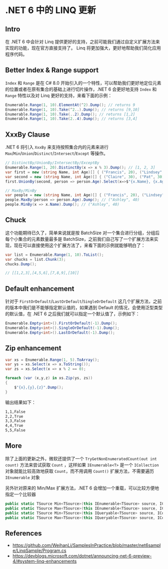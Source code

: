# .NET 6 中的 LINQ 更新

## Intro

在 .NET 6 中会针对 Linq 提供更好的支持，之前可能我们通过自定义扩展方法来实现的功能，现在官方直接支持了。
Linq 将更加强大，更好地帮助我们简化应用程序代码。

## Better Index & Range support

`Index` 和 `Range` 是在 C# 8.0 开始引入的一个特性，可以帮助我们更好地定位元素的位置或者在原有集合的基础上进行切片操作，.NET 6 会更好地支持 `Index` 和 `Range` 特性以及对 Linq 更好的支持，来看下面的示例：

``` c#
Enumerable.Range(1, 10).ElementAt(^2).Dump(); // returns 9
Enumerable.Range(1, 10).Take(^2..).Dump(); // returns [9,10]
Enumerable.Range(1, 10).Take(..2).Dump(); // returns [1,2]
Enumerable.Range(1, 10).Take(2..4).Dump(); // returns [3,4]
```

## XxxBy Clause

.NET 6 将引入 `XxxBy` 来支持按照集合内的元素来进行 `Max`/`Min`/`Union`/`Distinct`/`Intersect`/`Except` 等操作。

``` c#
// DistinctBy/UnionBy/IntersectBy/ExceptBy
Enumerable.Range(1, 20).DistinctBy(x => x % 3).Dump(); // [1, 2, 3]
var first = new (string Name, int Age)[] { ("Francis", 20), ("Lindsey", 30), ("Ashley", 40) };
var second = new (string Name, int Age)[] { ("Claire", 30), ("Pat", 30), ("Drew", 33) };
first.UnionBy(second, person => person.Age).Select(x=>$"{x.Name}, {x.Age}").Dump(); // { ("Francis", 20), ("Lindsey", 30), ("Ashley", 40), ("Drew", 33) }

// MaxBy/MinBy
var people = new (string Name, int Age)[] { ("Francis", 20), ("Lindsey", 30), ("Ashley", 40) };
people.MaxBy(person => person.Age).Dump(); // ("Ashley", 40)
people.MinBy(x => x.Name).Dump(); // ("Ashley", 40)
```

## Chuck

这个功能期待已久了，简单来说就是按 BatchSize 对一个集合进行分组，分组后每个小集合的元素数量最多是 BatchSize，之前我们自己写了一个扩展方法来实现，现在可以直接使用这个扩展方法了，来看下面的示例就能够明白了：

``` c#
var list = Enumerable.Range(1, 10).ToList();
var chucks = list.Chunk(3);
chucks.Dump();

// [[1,2,3],[4,5,6],[7,8,9],[10]]
```

## Default enhancement

针对于 `FirstOrDefault`/`LastOrDefault`/`SingleOrDefault` 这几个扩展方法，之前的版本中我们是不能够指定默认值的，如果遇到 Default 的情况，会使用泛型类型的默认值，在 .NET 6 之后我们就可以指定一个默认值了，示例如下：

``` c#
Enumerable.Empty<int>().FirstOrDefault(-1).Dump();
Enumerable.Empty<int>().SingleOrDefault(-1).Dump();
Enumerable.Empty<int>().LastOrDefault(-1).Dump();
```

## Zip enhancement

``` c#
var xs = Enumerable.Range(1, 5).ToArray();
var ys = xs.Select(x => x.ToString());
var zs = xs.Select(x => x % 2 == 0);

foreach (var (x,y,z) in xs.Zip(ys, zs))
{
    $"{x},{y},{z}".Dump();
}
```

输出结果如下：

``` sh
1,1,False
2,2,True
3,3,False
4,4,True
5,5,False
```

## More

除了上面的更新之外，微软还提供了一个 `TryGetNonEnumeratedCount(out int count)` 方法来尝试获取 `Count` ，这样如果 `IEnumerable<T>` 是一个 `ICollection` 对象就能比较高效地获取 `Count`，而不用调用 `Count()` 扩展方法，不需要遍历 `IEnumerable` 对象

另外针对原来的 Min/Max 扩展方法，.NET 6 会增加一个重载，可以比较方便地指定一个比较器 

``` c#
public static TSource Min<TSource>(this IEnumerable<TSource> source, IComparer<TSource> comparer);
public static TSource Max<TSource>(this IEnumerable<TSource> source, IComparer<TSource> comparer);
public static TSource Min<TSource>(this IQueryable<TSource> source, IComparer<TSource> comparer);
public static TSource Max<TSource>(this IQueryable<TSource> source, IComparer<TSource> comparer);
```

## References

- <https://github.com/WeihanLi/SamplesInPractice/blob/master/net6sample/LinqSample/Program.cs>
- <https://devblogs.microsoft.com/dotnet/announcing-net-6-preview-4/#system-linq-enhancements>

